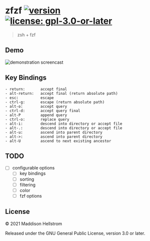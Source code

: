 # zfzf [![version](https://img.shields.io/github/v/tag/b0o/zfzf?style=flat&color=yellow&label=version&sort=semver)](https://github.com/b0o/zfzf/releases) [![license: gpl-3.0-or-later](https://img.shields.io/github/license/b0o/zfzf?style=flat&color=green)](https://opensource.org/licenses/GPL-3.0)

> zsh + fzf

## Demo

![demonstration screencast](./assets/demo-01.gif)

## Key Bindings

```
- return:       accept final
- alt-return:   accept final (return absolute path)
- esc:          escape
- ctrl-g:       escape (return absolute path)
- alt-o:        accept query
- ctrl-d:       accept query final
- alt-P         append query
- ctrl-o:       replace query
- alt-i:        descend into directory or accept file
- alt-.:        descend into directory or accept file
- alt-u:        ascend into parent directory
- alt->:        ascend into parent directory
- alt-U         ascend to next existing ancestor
```

## TODO

- [ ] configurable options
  - [ ] key bindings
  - [ ] sorting
  - [ ] filtering
  - [ ] color
  - [ ] fzf options

## License

&copy; 2021 Maddison Hellstrom

Released under the GNU General Public License, version 3.0 or later.
